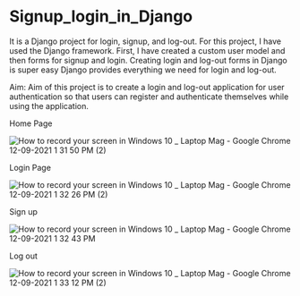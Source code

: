 # Signup_login_in_Django

It is a Django project for login, signup, and log-out. For this project, I have used the Django framework. First, I have created a custom user model and then forms for signup and login. Creating login and log-out forms in Django is super easy Django provides everything we need for login and log-out.

Aim: Aim of this project is to create a login and log-out application for user authentication so that users can register and authenticate themselves while using the application.

Home Page

![How to record your screen in Windows 10 _ Laptop Mag - Google Chrome 12-09-2021 1 31 50 PM (2)](https://user-images.githubusercontent.com/33418077/132981892-d936b083-c5c4-442b-a24b-2c007bf1019f.png)


Login Page

![How to record your screen in Windows 10 _ Laptop Mag - Google Chrome 12-09-2021 1 32 26 PM (2)](https://user-images.githubusercontent.com/33418077/132981906-084f4edb-2cd8-474a-a5ee-97fcd329ac47.png)


Sign up

![How to record your screen in Windows 10 _ Laptop Mag - Google Chrome 12-09-2021 1 32 43 PM](https://user-images.githubusercontent.com/33418077/132981766-d9249a6f-b556-4e61-910d-3b24826a15ef.png)

Log out

![How to record your screen in Windows 10 _ Laptop Mag - Google Chrome 12-09-2021 1 33 12 PM (2)](https://user-images.githubusercontent.com/33418077/132981932-b5a8b722-74c7-4aba-a262-75cc53e68f1d.png)


